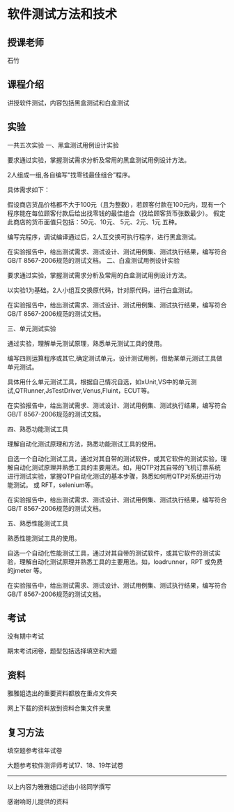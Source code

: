 # 软件测试方法和技术

## 授课老师

石竹

## 课程介绍

讲授软件测试，内容包括黑盒测试和白盒测试



## 实验

一共五次实验
一、黑盒测试用例设计实验

要求通过实验，掌握测试需求分析及常用的黑盒测试用例设计方法。

2人组成一组,各自编写“找零钱最佳组合”程序。

具体需求如下：

假设商店货品价格都不大于100元（且为整数），若顾客付款在100元内，现有一个程序能在每位顾客付款后给出找零钱的最佳组合（找给顾客货币张数最少）。 假定此商店的货币面值只包括：50元、10元、 5元、2元、1元 五种。

编写完程序，调试编译通过后，2人互交换可执行程序，进行黑盒测试。

在实验报告中，给出测试需求、测试设计、测试用例集、测试执行结果，编写符合GB/T 8567-2006规范的测试文档。
二、白盒测试用例设计实验

要求通过实验，掌握测试需求分析及常用的白盒测试用例设计方法。

以实验1为基础，2人小组互交换原代码，针对原代码，进行白盒测试。

在实验报告中，给出测试需求、测试设计、测试用例集、测试执行结果，编写符合GB/T 8567-2006规范的测试文档。

三、单元测试实验

通过实验，理解单元测试原理，熟悉单元测试工具的使用。

编写四则运算程序或其它,确定测试单元，设计测试用例，借助某单元测试工具做单元测试。

具体用什么单元测试工具，根据自己情况自选，如xUnit,VS中的单元测试,QTRunner,JsTestDriver,Venus,Fluint，ECUT等。

在实验报告中，给出测试需求、测试设计、测试用例集、测试执行结果，编写符合GB/T 8567-2006规范的测试文档。

四、熟悉功能测试工具

理解自动化测试原理和方法，熟悉功能测试工具的使用。

自选一个自动化测试工具，通过对其自带的测试软件，或其它软件的测试实验，理解自动化测试原理并熟悉工具的主要用法。如，用QTP对其自带的飞机订票系统进行测试实验，掌握QTP自动化测试的基本步骤，熟悉如何用QTP对系统进行功能测试。 或 RFT，selenium等。

在实验报告中，给出测试需求、测试设计、测试用例集、测试执行结果，编写符合GB/T 8567-2006规范的测试文档。

五、熟悉性能测试工具

熟悉性能测试工具的使用。

自选一个自动化性能测试工具，通过对其自带的测试软件，或其它软件的测试实验，理解自动化测试原理并熟悉工具的主要用法。如，loadrunner，RPT 或免费的jmeter 等。

在实验报告中，给出测试需求、测试设计、测试用例集、测试执行结果，编写符合GB/T 8567-2006规范的测试文档。

## 考试

没有期中考试

期末考试闭卷，题型包括选择填空和大题



## 资料

雅雅姐选出的重要资料都放在重点文件夹

网上下载的资料放到资料合集文件夹里



## 复习方法

填空题参考往年试卷

大题参考软件测评师考试17、18、19年试卷

------

以上内容为雅雅姐口述由小铭同学撰写

感谢响哥儿提供的资料